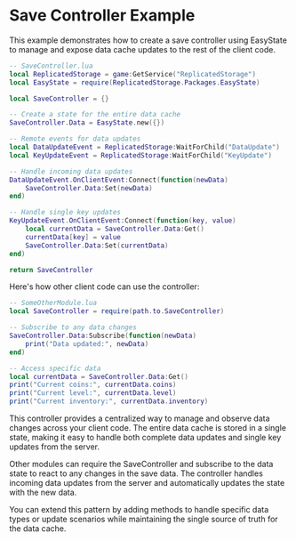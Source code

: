 # Save Controller Example

This example demonstrates how to create a save controller using EasyState to manage and expose data cache updates to the rest of the client code.

```lua
-- SaveController.lua
local ReplicatedStorage = game:GetService("ReplicatedStorage")
local EasyState = require(ReplicatedStorage.Packages.EasyState)

local SaveController = {}

-- Create a state for the entire data cache
SaveController.Data = EasyState.new({})

-- Remote events for data updates
local DataUpdateEvent = ReplicatedStorage:WaitForChild("DataUpdate")
local KeyUpdateEvent = ReplicatedStorage:WaitForChild("KeyUpdate")

-- Handle incoming data updates
DataUpdateEvent.OnClientEvent:Connect(function(newData)
    SaveController.Data:Set(newData)
end)

-- Handle single key updates
KeyUpdateEvent.OnClientEvent:Connect(function(key, value)
    local currentData = SaveController.Data:Get()
    currentData[key] = value
    SaveController.Data:Set(currentData)
end)

return SaveController
```

Here's how other client code can use the controller:

```lua
-- SomeOtherModule.lua
local SaveController = require(path.to.SaveController)

-- Subscribe to any data changes
SaveController.Data:Subscribe(function(newData)
    print("Data updated:", newData)
end)

-- Access specific data
local currentData = SaveController.Data:Get()
print("Current coins:", currentData.coins)
print("Current level:", currentData.level)
print("Current inventory:", currentData.inventory)
```

This controller provides a centralized way to manage and observe data changes across your client code. The entire data cache is stored in a single state, making it easy to handle both complete data updates and single key updates from the server.

Other modules can require the SaveController and subscribe to the data state to react to any changes in the save data. The controller handles incoming data updates from the server and automatically updates the state with the new data.

You can extend this pattern by adding methods to handle specific data types or update scenarios while maintaining the single source of truth for the data cache.
